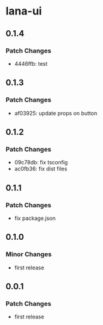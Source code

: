 # lana-ui

## 0.1.4

### Patch Changes

- 4446ffb: test

## 0.1.3

### Patch Changes

- af03925: update props on button

## 0.1.2

### Patch Changes

- 09c78db: fix tsconfig
- ac0fb36: fix dist files

## 0.1.1

### Patch Changes

- fix package.json

## 0.1.0

### Minor Changes

- first release

## 0.0.1

### Patch Changes

- first release
